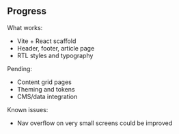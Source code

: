 ## Progress

What works:
- Vite + React scaffold
- Header, footer, article page
- RTL styles and typography

Pending:
- Content grid pages
- Theming and tokens
- CMS/data integration

Known issues:
- Nav overflow on very small screens could be improved



